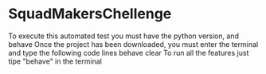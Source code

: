 # SquadMakersChellenge
To execute this automated test you must have the python version, and behave
Once the project has been downloaded, you must enter the terminal and type the following code lines 
behave clear 
To run all the features just tipe "behave" in the terminal 
